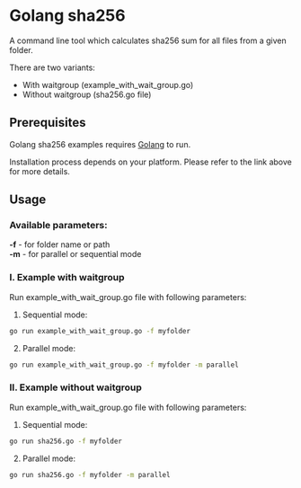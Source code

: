 # Golang sha256

A command line tool which calculates sha256 sum for all files from a given folder. 

There are two variants:
- With waitgroup (example_with_wait_group.go) 
- Without waitgroup (sha256.go file)

## Prerequisites

Golang sha256 examples requires [Golang](https://go.dev/doc/install) to run.

Installation process depends on your platform. Please refer to the link above for more details.

## Usage

### Available parameters:
**-f** - for folder name or path  
**-m** - for parallel or sequential mode

### I. Example with waitgroup 
Run example_with_wait_group.go file with following parameters:
1) Sequential mode:
```sh
go run example_with_wait_group.go -f myfolder
```
2) Parallel mode:
```sh
go run example_with_wait_group.go -f myfolder -m parallel
```

### II. Example without waitgroup 
Run example_with_wait_group.go file with following parameters:
1) Sequential mode:
```sh
go run sha256.go -f myfolder
```
2) Parallel mode:
```sh
go run sha256.go -f myfolder -m parallel
```


